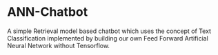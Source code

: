 # ANN-Chatbot

A simple Retrieval model based chatbot which uses the concept of Text Classification implemented by building our own Feed Forward Artificial Neural Network without Tensorflow.
